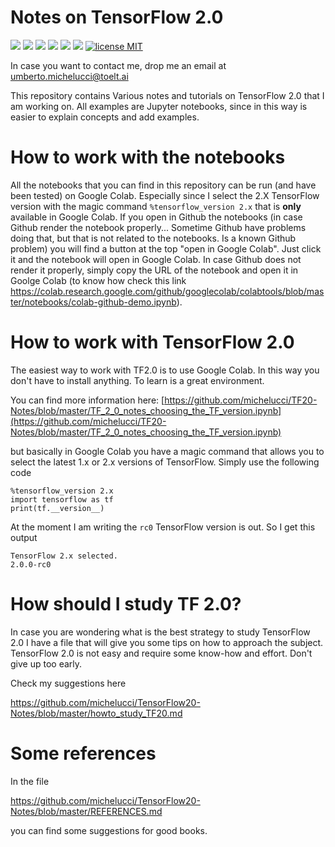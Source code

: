 # Notes on TensorFlow 2.0

![](https://img.shields.io/badge/dependencies-TensorFlow20-blue)
![](https://img.shields.io/badge/dependencies-Jupyter-red)
![](https://img.shields.io/github/forks/michelucci/TF20-Notes?label=Fork)
![](https://img.shields.io/github/last-commit/michelucci/TF20-Notes.svg)
![](https://img.shields.io/github/stars/michelucci/TF20-Notes.svg)
![](https://img.shields.io/github/issues/michelucci/TF20-Notes.svg)
[![license MIT](https://img.shields.io/badge/license-MIT-green.svg)](https://opensource.org/licenses/MIT)

In case you want to contact me, drop me an email at [umberto.michelucci@toelt.ai](mailto:umberto.michelucci@toelt.ai)

This repository contains Various notes and tutorials on TensorFlow 2.0 that I am working on.
All examples are Jupyter notebooks, since in this way is easier to explain concepts and add examples.

# How to work with the notebooks

All the notebooks that you can find in this repository can be run (and have been tested) on Google Colab. Especially since
I select the 2.X TensorFlow version with the magic command `%tensorflow_version 2.x` that is __only__ available in 
Google Colab. If you open in Github the notebooks (in case Github render the notebook properly... Sometime Github have problems doing that, but that is not related to the notebooks. Is a known Github problem) you will find a button
at the top "open in Google Colab". Just click it and the notebook will open in Google Colab. In case Github does not render 
it properly, simply copy the URL of the notebook and open it in Goolge Colab (to know how check this link https://colab.research.google.com/github/googlecolab/colabtools/blob/master/notebooks/colab-github-demo.ipynb).

# How to work with TensorFlow 2.0

The easiest way to work with TF2.0 is to use Google Colab. In this way you don't have to install anything.
To learn is a great environment.

You can find more information here: [https://github.com/michelucci/TF20-Notes/blob/master/TF_2_0_notes_choosing_the_TF_version.ipynb](https://github.com/michelucci/TF20-Notes/blob/master/TF_2_0_notes_choosing_the_TF_version.ipynb)

but basically in Google Colab you have a magic command that allows you to select the latest 1.x or 2.x versions 
of TensorFlow. Simply use the following code

    %tensorflow_version 2.x 
    import tensorflow as tf
    print(tf.__version__)
  
At the moment I am writing the ```rc0``` TensorFlow version is out. So I get this output

    TensorFlow 2.x selected.
    2.0.0-rc0

# How should I study TF 2.0?

In case you are wondering what is the best strategy to study TensorFlow 2.0 I have a file that will give you some tips
on how to approach the subject. TensorFlow 2.0 is not easy and require some know-how and effort. Don't give up
too early.

Check my suggestions here

https://github.com/michelucci/TensorFlow20-Notes/blob/master/howto_study_TF20.md

# Some references

In the file

https://github.com/michelucci/TensorFlow20-Notes/blob/master/REFERENCES.md

you can find some suggestions for good books.
